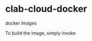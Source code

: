 # clab-cloud-docker
docker Images

To build the image, simply invoke

```./build_image.sh myapp 1.0
